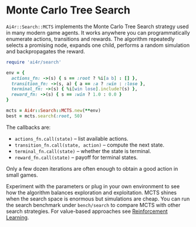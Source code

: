 # Monte Carlo Tree Search

`Ai4r::Search::MCTS` implements the Monte Carlo Tree Search strategy used in many modern game agents. It works anywhere you can programmatically enumerate actions, transitions and rewards. The algorithm repeatedly selects a promising node, expands one child, performs a random simulation and backpropagates the reward.

```ruby
require 'ai4r/search'

env = {
  actions_fn: ->(s) { s == :root ? %i[a b] : [] },
  transition_fn: ->(s, a) { a == :a ? :win : :lose },
  terminal_fn: ->(s) { %i[win lose].include?(s) },
  reward_fn: ->(s) { s == :win ? 1.0 : 0.0 }
}

mcts = Ai4r::Search::MCTS.new(**env)
best = mcts.search(:root, 50)
```

The callbacks are:

* `actions_fn.call(state)` – list available actions.
* `transition_fn.call(state, action)` – compute the next state.
* `terminal_fn.call(state)` – whether the state is terminal.
* `reward_fn.call(state)` – payoff for terminal states.

Only a few dozen iterations are often enough to obtain a good action in small games.

Experiment with the parameters or plug in your own environment to see how the algorithm balances exploration and exploitation. MCTS shines when the search space is enormous but simulations are cheap.
You can run the search benchmark under `bench/search` to compare MCTS with other search strategies.
For value-based approaches see [Reinforcement Learning](reinforcement_learning.md).
